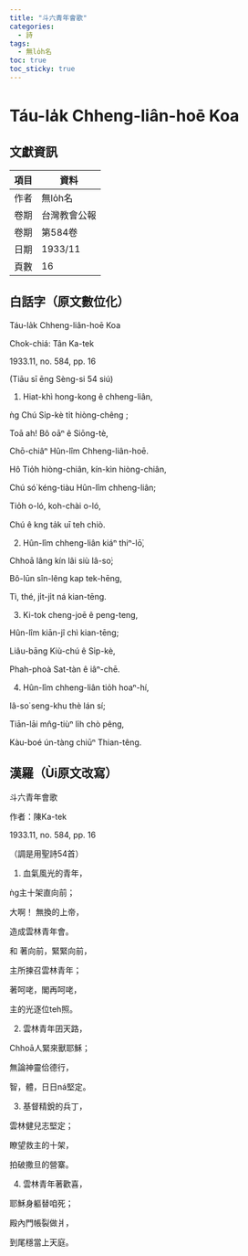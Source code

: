 ```yaml
---
title: "斗六青年會歌"
categories:
  - 詩
tags:
  - 無lo̍h名
toc: true
toc_sticky: true
---
```


# Táu-la̍k Chheng-liân-hoē Koa

## 文獻資訊

| 項目 | 資料 |
|---|---|
| 作者 | 無lo̍h名 |
| 卷期 | 台灣教會公報 |
| 卷期 | 第584卷 |
| 日期 | 1933/11 |
| 頁數 | 16 |

## 白話字（原文數位化）

Táu-la̍k Chheng-liân-hoē Koa

Chok-chiá: Tân Ka-tek

1933.11, no. 584, pp. 16

(Tiāu sī ēng Sèng-si 54 siú)

1. Hiat-khì hong-kong ê chheng-liân,

ǹg Chú Si̍p-kè ti̍t hiòng-chêng ;

Toā ah! Bô oāⁿ ê Siōng-tè,

Chō-chiâⁿ Hûn-lîm Chheng-liân-hoē.

Hô Tio̍h hiòng-chiân, kín-kìn hiòng-chiân,

Chú só͘ kéng-tiàu Hûn-lîm chheng-liân;

Tio̍h o-ló, koh-chài o-ló,

Chú ê kng ta̍k uī teh chiò.

2. Hûn-lîm chheng-liân kiáⁿ thiⁿ-lō͘,

Chhoā lâng kín lâi siù Iâ-so͘;

Bô-lūn sîn-lêng kap tek-hēng,

Tì, thé, ji̍t-ji̍t ná kian-tēng.

3. Ki-tok cheng-joē ê peng-teng,

Hûn-lîm kiān-jî chì kian-tēng;

Liâu-bāng Kiù-chú ê Si̍p-kè,

Phah-phoà Sat-tàn ê iâⁿ-chē.

4. Hûn-lîm chheng-liân tio̍h hoaⁿ-hí,

Iâ-so͘ seng-khu thè lán sí;

Tiān-lāi mn̂g-tiùⁿ li̍h chò pêng,

Kàu-boé ún-tàng chiūⁿ Thian-têng.

## 漢羅（Ùi原文改寫）

斗六青年會歌

作者：陳Ka-tek

1933.11, no. 584, pp. 16

（調是用聖詩54首）

1. 血氣風光的青年，

ǹg主十架直向前；

大啊！ 無換的上帝，

造成雲林青年會。

和 著向前，緊緊向前，

主所揀召雲林青年；

著呵咾，閣再呵咾，

主的光逐位teh照。

2. 雲林青年囝天路，

Chhoā人緊來獸耶穌；

無論神靈佮德行，

智，體，日日ná堅定。

3. 基督精銳的兵丁，

雲林健兒志堅定；

瞭望救主的十架，

拍破撒旦的營寨。

4. 雲林青年著歡喜，

耶穌身軀替咱死；

殿內門帳裂做爿，

到尾穩當上天庭。
